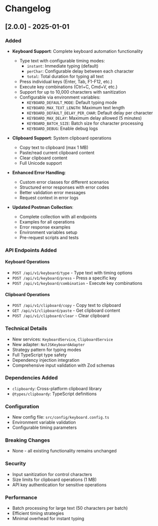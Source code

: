 # Changelog

## [2.0.0] - 2025-01-01

### Added
- **Keyboard Support**: Complete keyboard automation functionality
  - Type text with configurable timing modes:
    - `instant`: Immediate typing (default)
    - `perChar`: Configurable delay between each character
    - `total`: Total duration for typing all text
  - Press individual keys (Enter, Tab, F1-F12, etc.)
  - Execute key combinations (Ctrl+C, Cmd+V, etc.)
  - Support for up to 10,000 characters with sanitization
  - Configurable via environment variables:
    - `KEYBOARD_DEFAULT_MODE`: Default typing mode
    - `KEYBOARD_MAX_TEXT_LENGTH`: Maximum text length
    - `KEYBOARD_DEFAULT_DELAY_PER_CHAR`: Default delay per character
    - `KEYBOARD_MAX_DELAY`: Maximum delay allowed (5 minutes)
    - `KEYBOARD_BATCH_SIZE`: Batch size for character processing
    - `KEYBOARD_DEBUG`: Enable debug logs

- **Clipboard Support**: System clipboard operations
  - Copy text to clipboard (max 1 MB)
  - Paste/read current clipboard content
  - Clear clipboard content
  - Full Unicode support

- **Enhanced Error Handling**:
  - Custom error classes for different scenarios
  - Structured error responses with error codes
  - Better validation error messages
  - Request context in error logs

- **Updated Postman Collection**:
  - Complete collection with all endpoints
  - Examples for all operations
  - Error response examples
  - Environment variables setup
  - Pre-request scripts and tests

### API Endpoints Added

#### Keyboard Operations
- `POST /api/v1/keyboard/type` - Type text with timing options
- `POST /api/v1/keyboard/press` - Press a specific key
- `POST /api/v1/keyboard/combination` - Execute key combinations

#### Clipboard Operations
- `POST /api/v1/clipboard/copy` - Copy text to clipboard
- `GET /api/v1/clipboard/paste` - Get clipboard content
- `POST /api/v1/clipboard/clear` - Clear clipboard

### Technical Details
- New services: `KeyboardService`, `ClipboardService`
- New adapter: `NutJSKeyboardAdapter`
- Strategy pattern for typing modes
- Full TypeScript type safety
- Dependency injection integration
- Comprehensive input validation with Zod schemas

### Dependencies Added
- `clipboardy`: Cross-platform clipboard library
- `@types/clipboardy`: TypeScript definitions

### Configuration
- New config file: `src/config/keyboard.config.ts`
- Environment variable validation
- Configurable timing parameters

### Breaking Changes
- None - all existing functionality remains unchanged

### Security
- Input sanitization for control characters
- Size limits for clipboard operations (1 MB)
- API key authentication for sensitive operations

### Performance
- Batch processing for large text (50 characters per batch)
- Efficient timing strategies
- Minimal overhead for instant typing